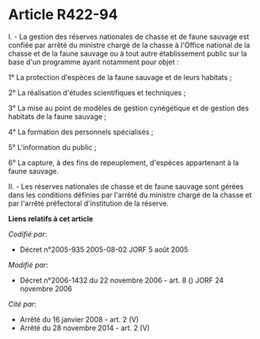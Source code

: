 # Article R422-94

I. - La gestion des réserves nationales de chasse et de faune sauvage est confiée par arrêté du ministre chargé de la chasse
à l'Office national de la chasse et de la faune sauvage ou à tout autre établissement public sur la base d'un programme ayant
notamment pour objet :

1° La protection d'espèces de la faune sauvage et de leurs habitats ;

2° La réalisation d'études scientifiques et techniques ;

3° La mise au point de modèles de gestion cynégétique et de gestion des habitats de la faune sauvage ;

4° La formation des personnels spécialisés ;

5° L'information du public ;

6° La capture, à des fins de repeuplement, d'espèces appartenant à la faune sauvage.

II. - Les réserves nationales de chasse et de faune sauvage sont gérées dans les conditions définies par l'arrêté du ministre
chargé de la chasse et par l'arrêté préfectoral d'institution de la réserve.

**Liens relatifs à cet article**

_Codifié par_:

  - Décret n°2005-935 2005-08-02 JORF 5 août 2005

_Modifié par_:

  - Décret n°2006-1432 du 22 novembre 2006 - art. 8 () JORF 24 novembre 2006

_Cité par_:

  - Arrêté du 16 janvier 2008 - art. 2 (V)
  - Arrêté du 28 novembre 2014 - art. 2 (V)
